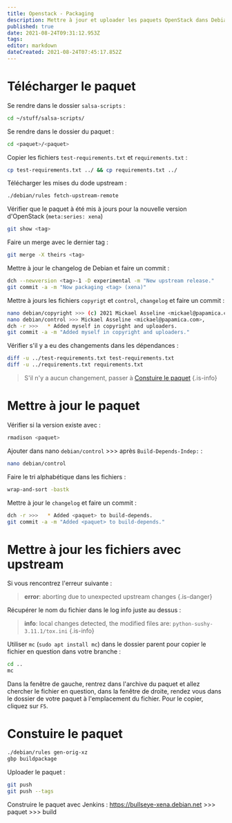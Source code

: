 ```yaml
---
title: Openstack - Packaging
description: Mettre à jour et uploader les paquets OpenStack dans Debian.
published: true
date: 2021-08-24T09:31:12.953Z
tags: 
editor: markdown
dateCreated: 2021-08-24T07:45:17.852Z
---
```


# Télécharger le paquet
Se rendre dans le dossier `salsa-scripts` :
```bash
cd ~/stuff/salsa-scripts/
```

Se rendre dans le dossier du paquet :
```bash
cd <paquet>/<paquet>
```

Copier les fichiers `test-requirements.txt` et `requirements.txt` :
```bash
cp test-requirements.txt ../ && cp requirements.txt ../
```

Télécharger les mises du dode upstream :
```bash
./debian/rules fetch-upstream-remote
```

Vérifier que le paquet à été mis à jours pour la nouvelle version d'OpenStack (`meta:series: xena`)
```bash
git show <tag>
```

Faire un merge avec le dernier tag :
```bash
git merge -X theirs <tag>
```

Mettre à jour le changelog de Debian et faire un commit :
```bash
dch --newversion <tag>-1 -D experimental -m "New upstream release."
git commit -a -m "Now packaging <tag> (xena)"
```

Mettre à jours les fichiers `copyrigt` et `control`, `changelog` et faire un commit :
```bash
nano debian/copyright >>> (c) 2021 Mickael Asseline <mickael@papamica.com>
nano debian/control >>> Mickael Asseline <mickael@papamica.com>,
dch -r >>>   * Added myself in copyright and uploaders.
git commit -a -m "Added myself in copyright and uploaders."
```

Vérifier s'il y a eu des changements dans les dépendances :
```bash
diff -u ../test-requirements.txt test-requirements.txt
diff -u ../requirements.txt requirements.txt
```
> S'il n'y a aucun changement, passer à [Constuire le paquet](#constuire-le-paquet)
{.is-info}

# Mettre à jour le paquet 

Vérifier si la version existe avec :
```bash
rmadison <paquet>
```

Ajouter dans nano `debian/control` >>> après `Build-Depends-Indep:` :
```bash
nano debian/control
```
Faire le tri alphabétique dans les fichiers :
```bash
wrap-and-sort -bastk
```

Mettre à jour le `changelog` et faire un commit : 
```bash
dch -r >>>   * Added <paquet> to build-depends.
git commit -a -m "Added <paquet> to build-depends."
```

# Mettre à jour les fichiers avec upstream
Si vous rencontrez l'erreur suivante :
> **error**: aborting due to unexpected upstream changes
{.is-danger}

Récupérer le nom du fichier dans le log info juste au dessus :
> **info**: local changes detected, the modified files are: `python-sushy-3.11.1/tox.ini`
{.is-info}

Utiliser `mc` (`sudo apt install mc`) dans le dossier parent pour copier le fichier en question dans votre branche :
```bash
cd ..
mc
```
Dans la fenêtre de gauche, rentrez dans l'archive du paquet et allez chercher le fichier en question, dans la fenêtre de droite, rendez vous dans le dossier de votre paquet à l'emplacement du fichier. Pour le copier, cliquez sur `F5`.


# Constuire le paquet
```bash
./debian/rules gen-orig-xz
gbp buildpackage
```

Uploader le paquet :
```bash
git push
git push --tags
```

Construire le paquet avec Jenkins :
https://bullseye-xena.debian.net >>> paquet >>> build
  

